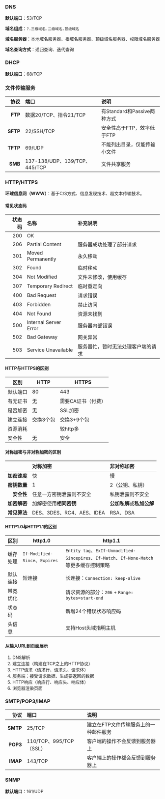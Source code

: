 
### DNS

**默认端口**：53/TCP

**域名组成**：`?.三级域名.二级域名.顶级域名`

**域名服务器**：本地域名服务器、根域名服务器、顶级域名服务器、权限域名服务器

**域名查询方式**：递归查询、迭代查询

### DHCP

**默认端口**：68/TCP

### 文件传输服务

|     协议 | 端口                          | 说明                         |
| -------: | :---------------------------- | :--------------------------- |
|  **FTP** | 数据20/TCP、指令21/TCP        | 有Standard和Passive两种方式  |
| **SFTP** | 22/SSH/TCP                    | 安全性高于FTP，效率低于FTP   |
| **TFTP** | 69/UDP                        | 不能列出目录，仅能传输小文件 |
|  **SMB** | 137-138/UDP、139/TCP、445/TCP | 文件共享服务                 |

### HTTP/HTTPS

**环球信息网（WWW）**：基于C/S方式、信息发现技术、超文本传输技术。

#### 常见状态码

| 状态码 | 名称                  | 补充说明                           |
| -----: | :-------------------- | :--------------------------------- |
|    200 | OK                    |                                    |
|    206 | Partial  Content      | 服务器成功处理了部分请求           |
|    301 | Moved  Permanently    | 永久移动                           |
|    302 | Found                 | 临时移动                           |
|    304 | Not  Modified         | 文件未修改，使用缓存               |
|    307 | Temporary  Redirect   | 临时重定向                         |
|    400 | Bad Request           | 请求错误                           |
|    403 | Forbidden             | 禁止访问                           |
|    404 | Not  Found            | 资源未找到                         |
|    500 | Internal Server Error | 服务器内部错误                     |
|    502 | Bad Gateway           | 网关异常                           |
|    503 | Service  Unavailable  | 服务器忙，暂时无法处理客户端的请求 |

#### HTTP与HTTPS的区别

| 区别 | HTTP | HTTPS |
| - | - | - |
| 默认端口 | 80 | 443 |
| 有无证书 | 无 | 需要CA证书（付费） |
| 是否加密 | 无 | SSL加密 |
| 建立连接 | 交换3个包 | 交换3+9个包 |
| 资源消耗 |  | 较http多 |
| 安全性 | 无 | 安全 |

#### 对称加密与非对称加密的区别

|              | 对称加密                  | 非对称加密                 |
| -----------: | :------------------------ | :------------------------- |
| **加密速度** | 快                        | 慢                         |
| **密钥数量** | 1                         | 2（公钥、私钥）            |
|   **安全性** | 任意一方密钥泄露则不安全  | 私钥泄露则不安全           |
| **加密解密** | 加解密使用**相同密钥**    | **公加私解**或**私加公解** |
| **常见算法** | DES、3DES、RC4、AES、IDEA | RSA、DSA                   |

#### HTTP1.0与HTTP1.1的区别

| 区别 | http1.0 | http1.1 |
| - | - | - |
| 缓存处理 | `If-Modified-Since`、`Expires` | `Entity tag`、`ExIf-Unmodified-Sincepires`、`If-Match`、`If-None-Match`等更多缓存控制策略 |
| 默认连接 | 短连接 | 长连接：`Connection: keep-alive` |
| 带宽优化 | | 请求资源的部分：`206` + `Range: bytes=start-end` |
| 状态码 | | 新增24个错误状态响应码 |
| 头信息 | | 支持Host头域指明主机 |

#### 从输入URL到页面展示

1. DNS解析
2. 建立连接（构建在TCP之上的HTTP协议）
3. HTTP请求（请求行、请求头、请求体）
4. 服务端：接受请求数据、生成要返回的数据
5. HTTP响应（响应行、响应头、响应体）
6. 浏览器渲染页面

### SMTP/POP3/IMAP

|     协议 | 端口                    | 说明                                  |
| -------: | :---------------------- | :------------------------------------ |
| **SMTP** | 25/TCP                  | 建立在FTP文件传输服务上的一种邮件服务 |
| **POP3** | 110/TCP、995/TCP（SSL） | 客户端的操作不会反馈到服务器上        |
| **IMAP** | 143/TCP                 | 客户端上的操作都会反馈到服务器上      |

### SNMP

**默认端口**：161/UDP
